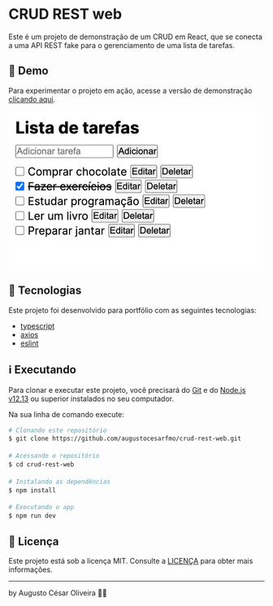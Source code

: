 # CRUD REST web

Este é um projeto de demonstração de um CRUD em React, que se conecta a uma API REST fake para o gerenciamento de uma lista de tarefas.

## 👀 Demo

Para experimentar o projeto em ação, acesse a versão de demonstração [clicando aqui](https://crud-rest-web.netlify.app/).

<div style="display: flex; justify-content: center">
<img src="https://raw.githubusercontent.com/augustocesarfmo/crud-rest-web/main/images/web-screenshot.png" width="100%">
</div>

## 🚀 Tecnologias

Este projeto foi desenvolvido para portfólio com as seguintes tecnologias:

- [typescript](https://www.typescriptlang.org/)
- [axios](https://axios-http.com/docs/intro)
- [eslint ](https://eslint.org/)

## ℹ️ Executando

Para clonar e executar este projeto, você precisará do [Git](https://git-scm.com) e do [Node.js v12.13](https://nodejs.org/) ou superior instalados no seu computador.

Na sua linha de comando execute:

```bash
# Clonando este repositório
$ git clone https://github.com/augustocesarfmo/crud-rest-web.git

# Acessando o repositório
$ cd crud-rest-web

# Instalando as dependências
$ npm install

# Executando o app
$ npm run dev
```

## 📝 Licença

Este projeto está sob a licença MIT. Consulte a [LICENÇA](https://github.com/augustocesarfmo/crud-rest-web/blob/main/LICENSE.md) para obter mais informações.

---

by Augusto César Oliveira 👐🏼
